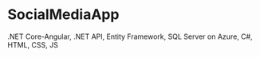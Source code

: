 # SocialMediaApp
.NET Core-Angular, .NET API, Entity Framework, SQL Server on Azure, C#, HTML, CSS, JS
